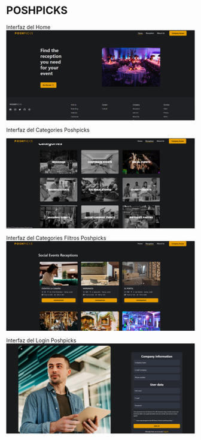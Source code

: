 # POSHPICKS

Interfaz del Home
![image alt](https://github.com/ErickLG281/Proyecto_Reception_Frontend_React/blob/127c476c8b9f8ab5597469385a13c29fd7ec02da/Home%20Poshpicks.png)

Interfaz del Categories Poshpicks

![image alt](https://github.com/ErickLG281/Proyecto_Reception_Frontend_React/blob/e4f25d6592ece762ddf35b65afbd990dc9cc9f99/Categories%20Poshpicks.png)


Interfaz del Categories Filtros Poshpicks
![image alt](https://github.com/ErickLG281/Proyecto_Reception_Frontend_React/blob/e4f25d6592ece762ddf35b65afbd990dc9cc9f99/Filtros%20Poshpicks.png)


Interfaz del Login Poshpicks
![image alt](https://github.com/ErickLG281/Proyecto_Reception_Frontend_React/blob/e4f25d6592ece762ddf35b65afbd990dc9cc9f99/Login%20Poshpicks.png)
